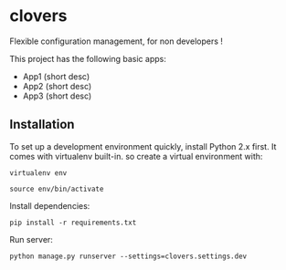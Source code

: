 
# clovers

Flexible configuration management, for non developers !

This project has the following basic apps:

* App1 (short desc)
* App2 (short desc)
* App3 (short desc)

## Installation

To set up a development environment quickly, install Python 2.x first. It
comes with virtualenv built-in. so create a virtual environment with:

`virtualenv env`

`source env/bin/activate`

Install dependencies:

`pip install -r requirements.txt`

Run server:

`python manage.py runserver --settings=clovers.settings.dev`
